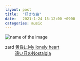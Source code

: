 ```yaml
---
layout: post
title:  "好きな曲"
date:   2021-1-24 15:12:00 +0900
categories: music
---
```



![name of the image](https://se8move.github.io/blog/img/cafe.jpg)

zard [黄昏にMy lonely heart](https://www.youtube.com/watch?v=a0AUKjQKF0M)</br>
　　 [遠い日のNostalgia](https://www.youtube.com/watch?v=RMKbbRR6Wzc)



